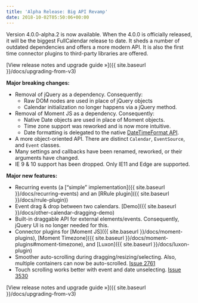 ```yaml
---
title: 'Alpha Release: Big API Revamp'
date: 2018-10-02T05:50:06+00:00
---
```


Version 4.0.0-alpha.2 is now available. When the 4.0.0 is officially released, it will be the biggest FullCalendar release to date. It sheds a number of outdated dependencies and offers a more modern API. It is also the first time connector plugins to third-party libraries are offered.

[View release notes and upgrade guide »]({{ site.baseurl }}/docs/upgrading-from-v3)

**Major breaking changes:**

* Removal of jQuery as a dependency. Consequently:
    * Raw DOM nodes are used in place of jQuery objects
    * Calendar initialization no longer happens via a jQuery method.
* Removal of Moment JS as a dependency. Consequently:
    * Native Date objects are used in place of Moment objects.
    * Time zone support was reworked and is now more intuitive.
    * Date formatting is delegated to the native [DateTimeFormat API](https://developer.mozilla.org/en-US/docs/Web/JavaScript/Reference/Global_Objects/DateTimeFormat).
* A more object-oriented API. There are distinct <code class="highlighter-rouge">Calendar</code>, <code class="highlighter-rouge">EventSource</code>, and <code class="highlighter-rouge">Event</code> classes.
* Many settings and callbacks have been renamed, reworked, or their arguments have changed.
* IE 9 & 10 support has been dropped. Only IE11 and Edge are supported.

**Major new features:**

* Recurring events (a [“simple” implementation]({{ site.baseurl }}/docs/recurring-events) and an [RRule plugin]({{ site.baseurl }}/docs/rrule-plugin))
* Event drag & drop between two calendars. [Demo]({{ site.baseurl }}/docs/other-calendar-dragging-demo)
* Built-in draggable API for external elements/events. Consequently, jQuery UI is no longer needed for this.
* Connector plugins for [Moment JS]({{ site.baseurl }}/docs/moment-plugins), [Moment Timezone]({{ site.baseurl }}/docs/moment-plugins#moment-timezone), and [Luxon]({{ site.baseurl }}/docs/luxon-plugin)
* Smoother auto-scrolling during dragging/resizing/selecting. Also, multiple containers can now be auto-scrolled. [Issue 2761](https://github.com/fullcalendar/fullcalendar/issues/2761)
* Touch scrolling works better with event and date unselecting. [Issue 3530](https://github.com/fullcalendar/fullcalendar/issues/3530)

[View release notes and upgrade guide »]({{ site.baseurl }}/docs/upgrading-from-v3)
